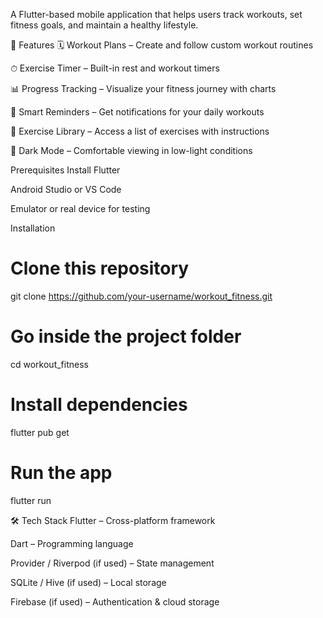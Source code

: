 A Flutter-based mobile application that helps users track workouts, set fitness goals, and maintain a healthy lifestyle.

📱 Features
🗓 Workout Plans – Create and follow custom workout routines

⏱ Exercise Timer – Built-in rest and workout timers

📊 Progress Tracking – Visualize your fitness journey with charts

🔔 Smart Reminders – Get notifications for your daily workouts

💪 Exercise Library – Access a list of exercises with instructions

🌙 Dark Mode – Comfortable viewing in low-light conditions

Prerequisites
Install Flutter

Android Studio or VS Code

Emulator or real device for testing

Installation
# Clone this repository
git clone https://github.com/your-username/workout_fitness.git

# Go inside the project folder
cd workout_fitness

# Install dependencies
flutter pub get

# Run the app
flutter run

🛠 Tech Stack
Flutter – Cross-platform framework

Dart – Programming language

Provider / Riverpod (if used) – State management

SQLite / Hive (if used) – Local storage

Firebase (if used) – Authentication & cloud storage

